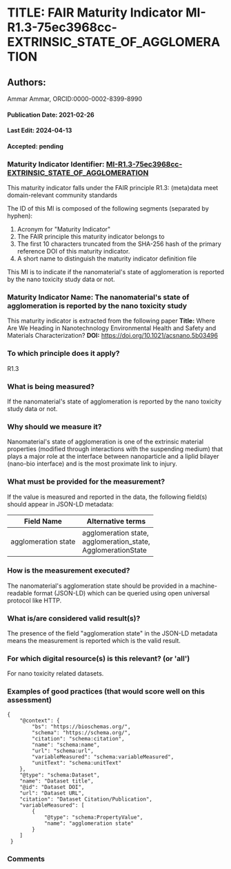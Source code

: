 # TITLE: FAIR Maturity Indicator MI-R1.3-75ec3968cc-EXTRINSIC_STATE_OF_AGGLOMERATION

## Authors: 
Ammar Ammar, ORCID:0000-0002-8399-8990

#### Publication Date: 2021-02-26
#### Last Edit: 2024-04-13
#### Accepted: pending

### Maturity Indicator Identifier: [MI-R1.3-75ec3968cc-EXTRINSIC_STATE_OF_AGGLOMERATION](https://w3id.org/nsdra/maturity-indicator/readme/MI-R1.3-75ec3968cc-EXTRINSIC_STATE_OF_AGGLOMERATION)

This maturity indicator falls under the FAIR principle R1.3:
(meta)data meet domain-relevant community standards

The ID of this MI is composed of the following segments (separated by hyphen):
1. Acronym for "Maturity Indicator"
1. The FAIR principle this maturity indicator belongs to
1. The first 10 characters truncated from the SHA-256 hash of the primary reference DOI of this maturity indicator.
1. A short name to distinguish the maturity indicator definition file

This MI is to indicate if the nanomaterial's state of agglomeration is reported by the nano toxicity study data or not.

### Maturity Indicator Name:  The nanomaterial's state of agglomeration is reported by the nano toxicity study

This maturity indicator is extracted from the following paper 
**Title:** Where Are We Heading in Nanotechnology Environmental Health and Safety and Materials Characterization?
**DOI:** https://doi.org/10.1021/acsnano.5b03496

### To which principle does it apply?  
R1.3

### What is being measured?
If the nanomaterial's state of agglomeration is reported by the nano toxicity study data or not.

### Why should we measure it?
Nanomaterial's state of agglomeration is one of the extrinsic material properties (modified through 
interactions with the suspending medium) that plays a major role 
at the interface between nanoparticle and a liplid bilayer (nano-bio interface) and is the most proximate link to injury.

### What must be provided for the measurement?
If the value is measured and reported in the data, the following field(s) should appear in JSON-LD metadata: 

| Field Name           | Alternative terms                                                   |
| -------------------- | ------------------------------------------------------------------- |
| agglomeration state  | agglomeration state,<br>agglomeration_state,<br>AgglomerationState  |

### How is the measurement executed?
The nanomaterial's agglomeration state should be provided in a machine-readable format (JSON-LD) which can be queried using open universal protocol like HTTP.

### What is/are considered valid result(s)?
The presence of the field "agglomeration state" in the JSON-LD metadata means the measurement is reported which is the valid result.

### For which digital resource(s) is this relevant? (or 'all')
For nano toxicity related datasets.  

### Examples of good practices (that would score well on this assessment)
```{json}
{
 	"@context": {
 		"bs": "https://bioschemas.org/",
 		"schema": "https://schema.org/",
 		"citation": "schema:citation",
 		"name": "schema:name",
 		"url": "schema:url",
 		"variableMeasured": "schema:variableMeasured",
 		"unitText": "schema:unitText"
 	},
 	"@type": "schema:Dataset",
 	"name": "Dataset title",
 	"@id": "Dataset DOI",
 	"url": "Dataset URL",
 	"citation": "Dataset Citation/Publication",
 	"variableMeasured": [
 		{
 			"@type": "schema:PropertyValue",
 			"name": "agglomeration state"
 		}
 	]
 }
```

### Comments

